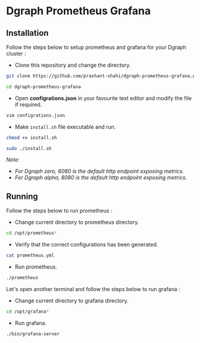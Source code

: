 # Dgraph Prometheus Grafana

## Installation

Follow the steps below to setup prometheus and grafana for your Dgraph cluster :

- Clone this repository and change the directory.
```sh
git clone https://github.com/prashant-shahi/dgraph-prometheus-grafana.git

cd dgraph-prometheus-grafana
```
- Open **configrations.json** in your favourite text editor and modify the file if required.
```sh
vim configrations.json
```
- Make `install.sh` file executable and run.
```sh
chmod +x install.sh

sudo ./install.sh
```

*Note:*
- *For Dgraph zero, 6080 is the default http endpoint exposing metrics.*
- *For Dgraph alpha, 8080 is the default http endpoint exposing metrics.*


## Running

Follow the steps below to run prometheus :

- Change current directory to prometheus directory.
```sh
cd /opt/prometheus*
```
- Verify that the correct configurations has been generated.
```sh
cat prometheus.yml
```
- Run prometheus.
```sh
./prometheus
```

Let's open another terminal and follow the steps below to run grafana :

- Change current directory to grafana directory.
```sh
cd /opt/grafana*
```
- Run grafana.
```sh
./bin/grafana-server
```